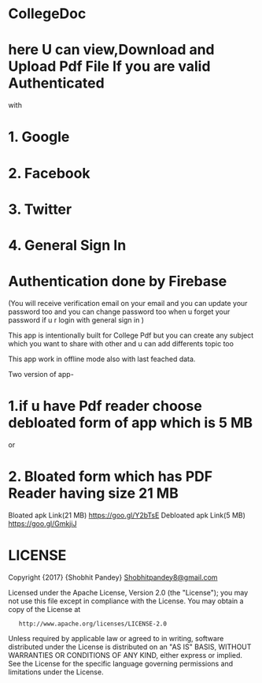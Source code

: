 # CollegeDoc
# here U can view,Download and Upload Pdf File If you are valid Authenticated
with 
# 1. Google
# 2. Facebook
# 3. Twitter
# 4. General Sign In
# Authentication done by Firebase

(You will receive verification email on your email and you can update your password too and you can 
change password too when u forget your password if u r login with general sign in )

This app is intentionally built for College Pdf but you can create any subject which
you want to share with other and u can add differents topic too

This app work in offline mode also with last feached data.

Two version of app-

# 1.if u have Pdf reader choose debloated form of app which is 5 MB
or
# 2. Bloated form which has PDF Reader having size 21 MB

Bloated apk Link(21 MB) https://goo.gl/Y2bTsE
Debloated apk Link(5 MB) https://goo.gl/GmkjiJ
# LICENSE
Copyright {2017} {Shobhit Pandey} <Shobhitpandey8@gmail.com>

   Licensed under the Apache License, Version 2.0 (the "License");
   you may not use this file except in compliance with the License.
   You may obtain a copy of the License at

       http://www.apache.org/licenses/LICENSE-2.0

   Unless required by applicable law or agreed to in writing, software
   distributed under the License is distributed on an "AS IS" BASIS,
   WITHOUT WARRANTIES OR CONDITIONS OF ANY KIND, either express or implied.
   See the License for the specific language governing permissions and
limitations under the License.
